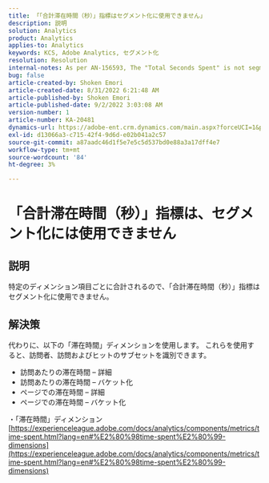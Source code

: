 ```yaml
---
title: 「「合計滞在時間（秒）」指標はセグメント化に使用できません」
description: 説明
solution: Analytics
product: Analytics
applies-to: Analytics
keywords: KCS, Adobe Analytics, セグメント化
resolution: Resolution
internal-notes: As per AN-156593, The "Total Seconds Spent" is not segmentable.
bug: false
article-created-by: Shoken Emori
article-created-date: 8/31/2022 6:21:48 AM
article-published-by: Shoken Emori
article-published-date: 9/2/2022 3:03:08 AM
version-number: 1
article-number: KA-20481
dynamics-url: https://adobe-ent.crm.dynamics.com/main.aspx?forceUCI=1&pagetype=entityrecord&etn=knowledgearticle&id=34b9652d-f528-ed11-9db1-0022480869de
exl-id: d13066a3-c715-42f4-9d6d-e02b041a2c57
source-git-commit: a87aadc46d1f5e7e5c5d537bd0e88a3a17dff4e7
workflow-type: tm+mt
source-wordcount: '84'
ht-degree: 3%

---
```


# 「合計滞在時間（秒）」指標は、セグメント化には使用できません

## 説明

特定のディメンション項目ごとに合計されるので、「合計滞在時間（秒）」指標はセグメント化に使用できません。

## 解決策


代わりに、以下の「滞在時間」ディメンションを使用します。 これらを使用すると、訪問者、訪問およびヒットのサブセットを識別できます。

- 訪問あたりの滞在時間 – 詳細
- 訪問あたりの滞在時間 – バケット化
- ページでの滞在時間 – 詳細
- ページでの滞在時間 – バケット化


・「滞在時間」ディメンション
[https://experienceleague.adobe.com/docs/analytics/components/metrics/time-spent.html?lang=en#%E2%80%98time-spent%E2%80%99-dimensions](https://experienceleague.adobe.com/docs/analytics/components/metrics/time-spent.html?lang=en#%E2%80%98time-spent%E2%80%99-dimensions)

